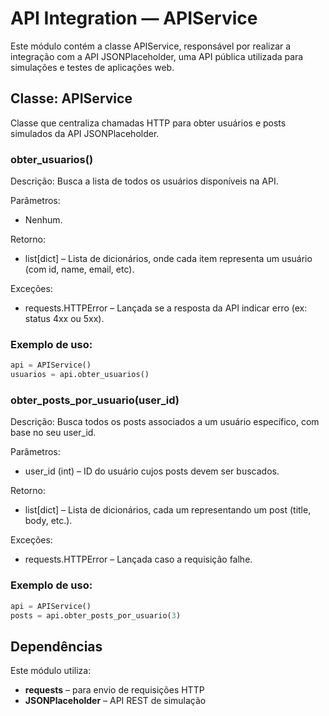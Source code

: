 # API Integration — APIService
Este módulo contém a classe APIService, responsável por realizar a integração com a API JSONPlaceholder, uma API pública utilizada para simulações e testes de aplicações web.

## Classe: APIService
Classe que centraliza chamadas HTTP para obter usuários e posts simulados da API JSONPlaceholder.

### obter_usuarios()
Descrição:
Busca a lista de todos os usuários disponíveis na API.

Parâmetros:
- Nenhum.

Retorno:
- list[dict] – Lista de dicionários, onde cada item representa um usuário (com id, name, email, etc).

Exceções:
- requests.HTTPError – Lançada se a resposta da API indicar erro (ex: status 4xx ou 5xx).

### Exemplo de uso:
```python
api = APIService()
usuarios = api.obter_usuarios()
```
### obter_posts_por_usuario(user_id)
Descrição: Busca todos os posts associados a um usuário específico, com base no seu user_id.

Parâmetros:
- user_id (int) – ID do usuário cujos posts devem ser buscados.

Retorno:
- list[dict] – Lista de dicionários, cada um representando um post (title, body, etc.).

Exceções:
- requests.HTTPError – Lançada caso a requisição falhe.

### Exemplo de uso:

```python
api = APIService()
posts = api.obter_posts_por_usuario(3)
```

## Dependências
Este módulo utiliza:
- **requests** – para envio de requisições HTTP
- **JSONPlaceholder** – API REST de simulação
